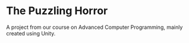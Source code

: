 # The Puzzling Horror

A project from our course on Advanced Computer Programming, mainly created using Unity.

